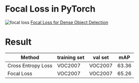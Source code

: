 # Focal Loss in PyTorch
![focal loss](images/focal_loss.png)
[Focal Loss for Dense Object Detection](https://arxiv.org/pdf/1708.02002.pdf)

# Result
 Method             | training set | val set | mAP
---                 |---           |---      |---
 Cross Entropy Loss |VOC2007  | VOC2007 | 63.36
 Focal Loss         |VOC2007  | VOC2007 | 65.26
